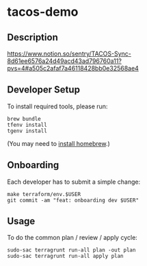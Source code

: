 # tacos-demo

## Description

<https://www.notion.so/sentry/TACOS-Sync-8d61ee6576a24d49acd43ad796760a11?pvs=4#a505c2afaf7a46118428bb0e32568ae4>

## Developer Setup

To install required tools, please run:

```
brew bundle
tfenv install
tgenv install
```

(You may need to [install homebrew].)

## Onboarding

Each developer has to submit a simple change:

```
make terraform/env.$USER
git commit -am "feat: onboarding dev $USER"
```

## Usage

To do the common plan / review / apply cycle:

```
sudo-sac terragrunt run-all plan -out plan
sudo-sac terragrunt run-all apply plan
```

[install homebrew]: https://brew.sh/
